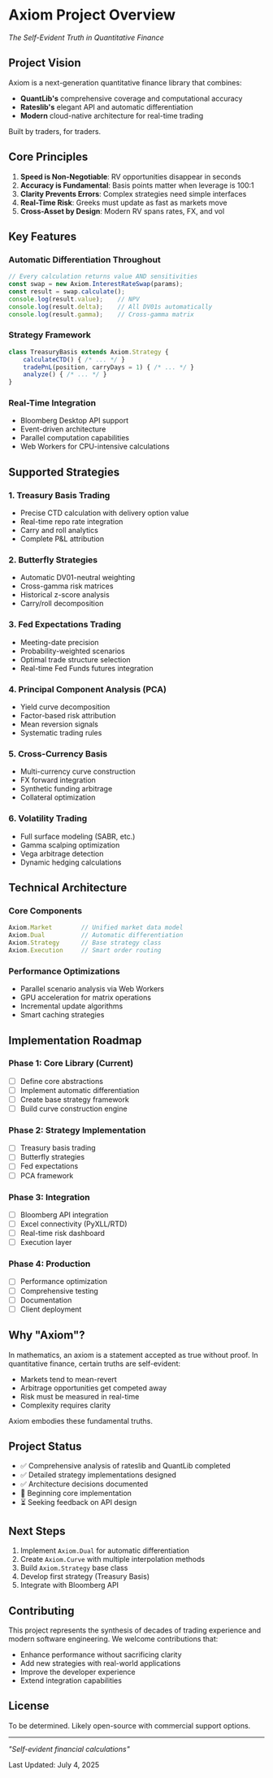 # Axiom Project Overview

*The Self-Evident Truth in Quantitative Finance*

## Project Vision

Axiom is a next-generation quantitative finance library that combines:
- **QuantLib's** comprehensive coverage and computational accuracy
- **Rateslib's** elegant API and automatic differentiation
- **Modern** cloud-native architecture for real-time trading

Built by traders, for traders.

## Core Principles

1. **Speed is Non-Negotiable**: RV opportunities disappear in seconds
2. **Accuracy is Fundamental**: Basis points matter when leverage is 100:1
3. **Clarity Prevents Errors**: Complex strategies need simple interfaces
4. **Real-Time Risk**: Greeks must update as fast as markets move
5. **Cross-Asset by Design**: Modern RV spans rates, FX, and vol

## Key Features

### Automatic Differentiation Throughout
```javascript
// Every calculation returns value AND sensitivities
const swap = new Axiom.InterestRateSwap(params);
const result = swap.calculate();
console.log(result.value);    // NPV
console.log(result.delta);    // All DV01s automatically
console.log(result.gamma);    // Cross-gamma matrix
```

### Strategy Framework
```javascript
class TreasuryBasis extends Axiom.Strategy {
    calculateCTD() { /* ... */ }
    tradePnL(position, carryDays = 1) { /* ... */ }
    analyze() { /* ... */ }
}
```

### Real-Time Integration
- Bloomberg Desktop API support
- Event-driven architecture
- Parallel computation capabilities
- Web Workers for CPU-intensive calculations

## Supported Strategies

### 1. Treasury Basis Trading
- Precise CTD calculation with delivery option value
- Real-time repo rate integration
- Carry and roll analytics
- Complete P&L attribution

### 2. Butterfly Strategies
- Automatic DV01-neutral weighting
- Cross-gamma risk matrices
- Historical z-score analysis
- Carry/roll decomposition

### 3. Fed Expectations Trading
- Meeting-date precision
- Probability-weighted scenarios
- Optimal trade structure selection
- Real-time Fed Funds futures integration

### 4. Principal Component Analysis (PCA)
- Yield curve decomposition
- Factor-based risk attribution
- Mean reversion signals
- Systematic trading rules

### 5. Cross-Currency Basis
- Multi-currency curve construction
- FX forward integration
- Synthetic funding arbitrage
- Collateral optimization

### 6. Volatility Trading
- Full surface modeling (SABR, etc.)
- Gamma scalping optimization
- Vega arbitrage detection
- Dynamic hedging calculations

## Technical Architecture

### Core Components
```javascript
Axiom.Market        // Unified market data model
Axiom.Dual          // Automatic differentiation
Axiom.Strategy      // Base strategy class
Axiom.Execution     // Smart order routing
```

### Performance Optimizations
- Parallel scenario analysis via Web Workers
- GPU acceleration for matrix operations
- Incremental update algorithms
- Smart caching strategies

## Implementation Roadmap

### Phase 1: Core Library (Current)
- [ ] Define core abstractions
- [ ] Implement automatic differentiation
- [ ] Create base strategy framework
- [ ] Build curve construction engine

### Phase 2: Strategy Implementation
- [ ] Treasury basis trading
- [ ] Butterfly strategies
- [ ] Fed expectations
- [ ] PCA framework

### Phase 3: Integration
- [ ] Bloomberg API integration
- [ ] Excel connectivity (PyXLL/RTD)
- [ ] Real-time risk dashboard
- [ ] Execution layer

### Phase 4: Production
- [ ] Performance optimization
- [ ] Comprehensive testing
- [ ] Documentation
- [ ] Client deployment

## Why "Axiom"?

In mathematics, an axiom is a statement accepted as true without proof. In quantitative finance, certain truths are self-evident:
- Markets tend to mean-revert
- Arbitrage opportunities get competed away
- Risk must be measured in real-time
- Complexity requires clarity

Axiom embodies these fundamental truths.

## Project Status

- ✅ Comprehensive analysis of rateslib and QuantLib completed
- ✅ Detailed strategy implementations designed
- ✅ Architecture decisions documented
- 🔄 Beginning core implementation
- ⏳ Seeking feedback on API design

## Next Steps

1. Implement `Axiom.Dual` for automatic differentiation
2. Create `Axiom.Curve` with multiple interpolation methods
3. Build `Axiom.Strategy` base class
4. Develop first strategy (Treasury Basis)
5. Integrate with Bloomberg API

## Contributing

This project represents the synthesis of decades of trading experience and modern software engineering. We welcome contributions that:
- Enhance performance without sacrificing clarity
- Add new strategies with real-world applications
- Improve the developer experience
- Extend integration capabilities

## License

To be determined. Likely open-source with commercial support options.

---

*"Self-evident financial calculations"*

Last Updated: July 4, 2025